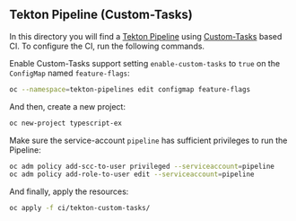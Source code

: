 Tekton Pipeline (Custom-Tasks)
------------------------------

In this directory you will find a [Tekton Pipeline][tektonPipeline] using [Custom-Tasks](tektonCustomTasks) based CI. To configure the CI, run the following commands.

Enable Custom-Tasks support setting `enable-custom-tasks` to `true` on the `ConfigMap` named `feature-flags`:

```bash
oc --namespace=tekton-pipelines edit configmap feature-flags
```

And then, create a new project:

```bash
oc new-project typescript-ex
```

Make sure the service-account `pipeline` has sufficient privileges to run the Pipeline:

```bash
oc adm policy add-scc-to-user privileged --serviceaccount=pipeline
oc adm policy add-role-to-user edit --serviceaccount=pipeline
```

And finally, apply the resources:

```bash
oc apply -f ci/tekton-custom-tasks/
```

[tektonPipeline]: https://github.com/tektoncd/pipeline
[tektonCustomTasks]:https://github.com/tektoncd/community/blob/main/teps/0002-custom-tasks.md
